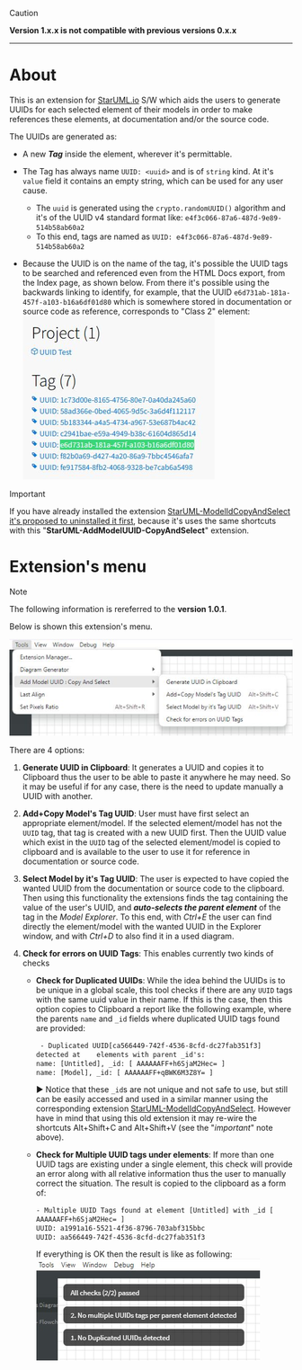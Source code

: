 > [!CAUTION]
>
> **Version 1.x.x is not compatible with previous versions 0.x.x**

---

# About

This is an extension for [StarUML.io](https://staruml.io/) S/W which aids the users to generate UUIDs for each selected element of their models in order to make references these elements, at documentation and/or the source code.

The UUIDs are generated as:

- A new ***Tag*** inside the element, wherever it's permittable.

- The Tag has always name `UUID: <uuid>` and is of `string` kind. At it's `value` field it contains an empty string, which can be used for any user cause.

  - The `uuid` is generated using the `crypto.randomUUID()` algorithm and it's of the UUID v4 standard format like:
    `e4f3c066-87a6-487d-9e89-514b58ab60a2`
  - To this end, tags are named as `UUID: e4f3c066-87a6-487d-9e89-514b58ab60a2`

- Because the UUID is on the name of the tag, it's possible the UUID tags to be searched and referenced even from the HTML Docs export, from the Index page, as shown below. From there it's possible using the backwards linking to identify, for example, that the UUID `e6d731ab-181a-457f-a103-b16a6df01d80` which is somewhere stored in documentation or source code as reference, corresponds to "Class 2" element:  
  ![HTMLDocsIndex](HTMLDocsIndex.jpg)

  

> [!IMPORTANT]
>
> If you have already installed the extension [StarUML-ModelIdCopyAndSelect](https://github.com/terablade2001/StarUML-ModelIdCopyAndSelect) <u>it's proposed to uninstalled it first</u>, because it's uses the same shortcuts with this "**StarUML-AddModelUUID-CopyAndSelect**" extension.



# Extension's menu

> [!NOTE]
>
> The following information is rereferred to the **version 1.0.1**.

Below is shown this extension's menu.

![MenuItems](MenuItems.jpg)

There are 4 options:

1. **Generate UUID in Clipboard**: It generates a UUID and copies it to Clipboard thus the user to be able to paste it anywhere he may need. So it may be useful if for any case, there is the need to update manually a UUID with another.

2. **Add+Copy Model's Tag UUID**: User must have first select an appropriate element/model. If the selected element/model has not the `UUID` tag, that tag is created with a new UUID first. Then the UUID value which exist in the `UUID` tag of the selected element/model is copied to clipboard and is available to the user to use it for reference in documentation or source code.

3. **Select Model by it's Tag UUID**: The user is expected to have copied the wanted UUID from the documentation or source code to the clipboard. Then using this functionality the extensions finds the tag containing the value of the user's UUID, and ***auto-selects the parent element*** of the tag in the *Model Explorer*. To this end, with *Ctrl+E* the user can find directly the element/model with the wanted UUID in the Explorer window, and with *Ctrl+D* to also find it in a used diagram.

4. **Check for errors on UUID Tags**: This enables currently two kinds of checks  

   - **Check for Duplicated UUIDs**: While the idea behind the UUIDs is to be unique in a global scale, this tool checks if there are any `UUID` tags with the same uuid value in their name. If this is the case, then this option copies to Clipboard a report like the following example, where the parents `name` and `_id` fields where duplicated UUID tags found are provided:  
      ```
       - Duplicated UUID[ca566449-742f-4536-8cfd-dc27fab351f3] detected at    elements with parent _id's:
      name: [Untitled], _id: [ AAAAAAFF+h6SjaM2Hec= ]
      name: [Model], _id: [ AAAAAAFF+qBWK6M3Z8Y= ]
      ```
      ► Notice that these `_id`s are not unique and not safe to use, but still can be easily accessed and used in a similar manner using the corresponding extension [StarUML-ModelIdCopyAndSelect](https://github.com/terablade2001/StarUML-ModelIdCopyAndSelect). However have in mind that using this old extension it may re-wire the shortcuts Alt+Shift+C and Alt+Shift+V (see  the "*important*" note above).
   - **Check for Multiple UUID tags under elements**: If more than one UUID tags are existing under a single element, this check will provide an error along with all relative information thus the user to manually correct the situation. The result is copied to the clipboard as a form of:
     
      ```
      - Multiple UUID Tags found at element [Untitled] with _id [ AAAAAAFF+h6SjaM2Hec= ]
      UUID: a1991a16-5521-4f36-8796-703abf315bbc
      UUID: aa566449-742f-4536-8cfd-dc27fab351f3
      ```
   
     If everything is OK then the result is like as following:  
     ![CheckIsOk](CheckIsOk.jpg)